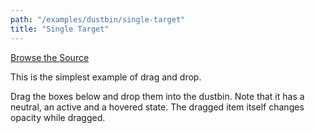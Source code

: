 ```yaml
---
path: "/examples/dustbin/single-target"
title: "Single Target"
---
```


[Browse the Source](https://github.com/react-dnd/react-dnd/tree/master/packages/documentation-examples/src/01%20Dustbin/Single%20Target)

This is the simplest example of drag and drop.

Drag the boxes below and drop them into the dustbin. Note that it has a
neutral, an active and a hovered state. The dragged item itself changes
opacity while dragged.

<dustbinSingleTarget></dustbinSingleTarget>
